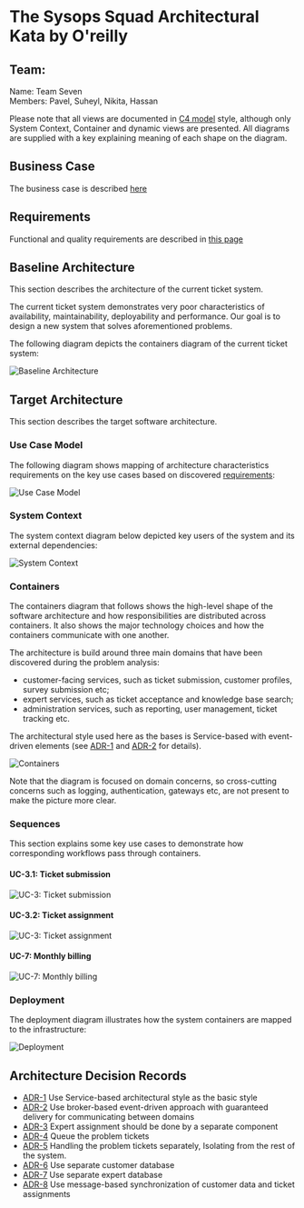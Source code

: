 # The Sysops Squad Architectural Kata by O'reilly

## Team:
Name: Team Seven  
Members: Pavel, Suheyl, Nikita, Hassan

Please note that all views are documented in [C4 model](https://c4model.com) style, although only System Context, Container and dynamic views are presented. All diagrams are supplied with a key explaining meaning of each shape on the diagram.

## Business Case

The business case is described [here](BusinessCase.md)

## Requirements

Functional and quality requirements are described in [this page ](Requirements.md)

## Baseline Architecture

This section describes the architecture of the current ticket system.

The current ticket system demonstrates very poor characteristics of availability, maintainability, deployability and performance. Our goal is to design a new system that solves aforementioned problems.

The following diagram depicts the containers diagram of the current ticket system:

![Baseline Architecture](images/baseline.jpg "Baseline Architecture")

## Target Architecture

This section describes the target software architecture.

### Use Case Model

The following diagram shows mapping of architecture characteristics requirements on the key use cases based on discovered [requirements](Requirements.md):

![Use Case Model](images/use-case-model.jpg "Use Case Model")


### System Context

The system context diagram below depicted key users of the system and its external dependencies:

![System Context](images/system-context.jpg "System Context")

### Containers

The containers diagram that follows shows the high-level shape of the software architecture and how responsibilities are distributed across containers. It also shows the major technology choices and how the containers communicate with one another.

The architecture is build around three main domains that have been discovered during the problem analysis:
 - customer-facing services, such as ticket submission, customer profiles, survey submission etc;
 - expert services, such as ticket acceptance and knowledge base search;
 - administration services, such as reporting, user management, ticket tracking etc.

The architectural style used here as the bases is Service-based with event-driven elements (see [ADR-1](ADR/ADR-1-service-based.md) and [ADR-2](ADR/ADR-2-event-driven-broker.md) for details).

![Containers](images/containers.jpg "Containers")

Note that the diagram is focused on domain concerns, so cross-cutting concerns such as logging, authentication, gateways etc, are not present to make the picture more clear.

### Sequences

This section explains some key use cases to demonstrate how corresponding workflows pass through containers.

#### UC-3.1: Ticket submission

![UC-3: Ticket submission](images/ticket-submission.jpg "Ticket Submission")

#### UC-3.2: Ticket assignment

![UC-3: Ticket assignment](images/ticket-assignment.jpg "Ticket Assignment")

#### UC-7: Monthly billing

![UC-7: Monthly billing](images/billing-sequence.jpg "Monthly Billing")

### Deployment

The deployment diagram illustrates how the system containers are mapped to the infrastructure:

![Deployment](images/deployment.jpg "Deployment")

## Architecture Decision Records

 - [ADR-1](ADR/ADR-1-service-based.md) Use Service-based architectural style as the basic style
 - [ADR-2](ADR/ADR-2-event-driven-broker.md) Use broker-based event-driven approach with guaranteed delivery for communicating between domains
 - [ADR-3](ADR/ADR-3-search-expert.md) Expert assignment should be done by a separate component
 - [ADR-4](ADR/ADR-4-queuing-the-problem-tickets.md) Queue the problem tickets
 - [ADR-5](ADR/ADR-5-problem-tickets.md) Handling the problem tickets separately, Isolating from the rest of the system.
 - [ADR-6](ADR/ADR-6-separate-customer-db.md) Use separate customer database
 - [ADR-7](ADR/ADR-7-separate-experts-db.md) Use separate expert database
 - [ADR-8](ADR/ADR-8-messaging-sync.md) Use message-based synchronization of customer data and ticket assignments
